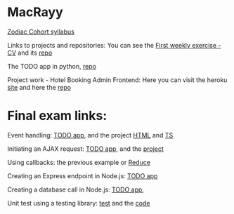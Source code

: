 # MacRayy

[Zodiac Cohort syllabus](https://github.com/greenfox-academy/zodiac-syllabus)

Links to projects and repositories:
You can see the [First weekly exercise - CV](https://macrayy.github.io/) and its [ repo](https://github.com/MacRayy/macrayy.github.io)

The TODO app in python, [repo](https://github.com/greenfox-academy/macrayy_todo-app)

Project work - Hotel Booking Admin Frontend: 
Here you can visit the heroku [site](https://hotel-booking-admin-frontend.herokuapp.com) and here the [repo](https://github.com/greenfox-academy/hotel-booking-admin-frontend)

# Final exam links:
Event handling: [TODO app](https://github.com/greenfox-academy/MacRayy/blob/master/week-11/todoapp/public/js/app.js), and the project [HTML](https://github.com/greenfox-academy/hotel-booking-admin-frontend/blob/master/src/app/navbar/navbar.component.html) and [TS](https://github.com/greenfox-academy/hotel-booking-admin-frontend/blob/master/src/app/navbar/navbar.component.ts)

Initiating an AJAX request: [TODO app](https://github.com/greenfox-academy/MacRayy/blob/master/week-11/todoapp/public/js/ajax.js), and the [project](https://github.com/greenfox-academy/hotel-booking-admin-frontend/blob/master/src/app/httprequest.service.ts)

Using callbacks: the previous example or [Reduce](https://github.com/greenfox-academy/MacRayy/blob/master/week-09/day-1/countletter.js)

Creating an Express endpoint in Node.js: [TODO app](https://github.com/greenfox-academy/MacRayy/blob/master/week-11/todoapp/server-todo.js)

Creating a database call in Node.js: [TODO app](https://github.com/greenfox-academy/MacRayy/blob/master/week-11/todoapp/server-todo.js), 

Unit test using a testing library: [test](https://github.com/greenfox-academy/MacRayy/blob/master/week-09/day-1/sum_test.js) and the [code](https://github.com/greenfox-academy/MacRayy/blob/master/week-09/day-1/sum.js)
